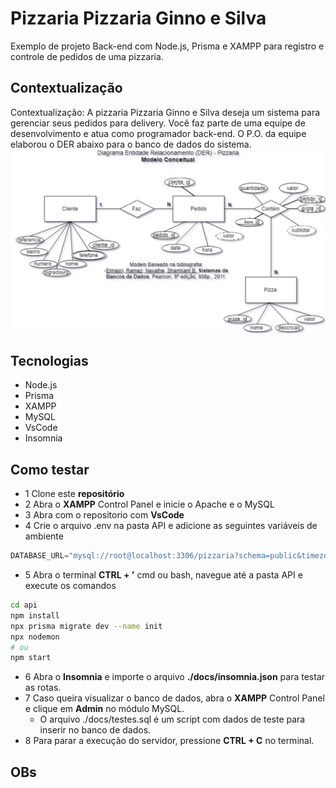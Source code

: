 # Pizzaria Pizzaria Ginno e Silva
Exemplo de projeto Back-end com Node.js, Prisma e XAMPP para registro e controle de pedidos de uma pizzaria.

## Contextualização
Contextualização:
A pizzaria Pizzaria Ginno e Silva deseja um sistema para gerenciar seus pedidos para delivery. Você faz parte de uma equipe de desenvolvimento e atua como programador back-end. O P.O. da equipe elaborou o DER abaixo para o banco de dados do sistema.
![DER](./docs/der.png)

## Tecnologias
- Node.js
- Prisma
- XAMPP
- MySQL
- VsCode
- Insomnia

## Como testar
- 1 Clone este **repositório**
- 2 Abra o **XAMPP** Control Panel e inicie o Apache e o MySQL
- 3 Abra com o repositorio com **VsCode**
- 4 Crie o arquivo .env na pasta API e adicione as seguintes variáveis de ambiente
```js
DATABASE_URL="mysql://root@localhost:3306/pizzaria?schema=public&timezone=UTC"
```
- 5 Abra o terminal **CTRL + '** cmd ou bash, navegue até a pasta API e execute os comandos
````bash
cd api
npm install
npx prisma migrate dev --name init
npx nodemon
# ou
npm start
````
- 6 Abra o **Insomnia** e importe o arquivo **./docs/insomnia.json** para testar as rotas.
- 7 Caso queira visualizar o banco de dados, abra o **XAMPP** Control Panel e clique em **Admin** no módulo MySQL.
    - O arquivo ./docs/testes.sql é um script com dados de teste para inserir no banco de dados.
- 8 Para parar a execução do servidor, pressione **CTRL + C** no terminal.

## OBs

